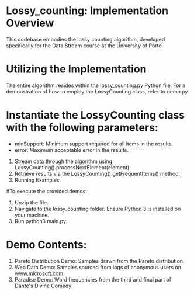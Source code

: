 # Lossy_counting: Implementation Overview
This codebase embodies the lossy counting algorithm, developed specifically for the Data Stream course at the University of Porto.

# Utilizing the Implementation
The entire algorithm resides within the lossy_counting.py Python file. For a demonstration of how to employ the LossyCounting class, refer to demo.py.

# Instantiate the LossyCounting class with the following parameters:
- minSupport: Minimum support required for all items in the results.
- error: Maximum acceptable error in the results.
1. Stream data through the algorithm using LossyCounting().processNextElement(element).
2. Retrieve results via the LossyCounting().getFrequentItems() method.
3. Running Examples

#To execute the provided demos:

1. Unzip the file.
2. Navigate to the lossy_counting folder.
Ensure Python 3 is installed on your machine.
3. Run python3 main.py.
# Demo Contents:
1. Pareto Distribution Demo: Samples drawn from the Pareto distribution.
2. Web Data Demo: Samples sourced from logs of anonymous users on www.microsoft.com.
3. Paradise Demo: Word frequencies from the third and final part of Dante's Divine Comedy
